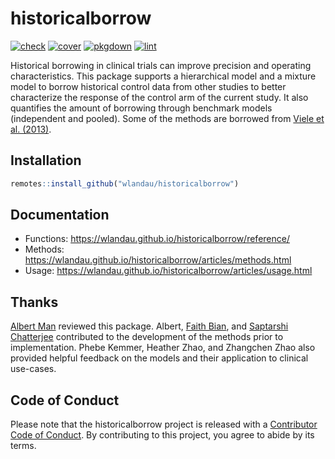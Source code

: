 
# historicalborrow

[![check](https://github.com/wlandau/historicalborrow/workflows/check/badge.svg)](https://github.com/wlandau/historicalborrow/actions?query=workflow%3Acheck)
[![cover](https://github.com/wlandau/historicalborrow/workflows/test-coverage/badge.svg)](https://github.com/wlandau/historicalborrow/actions?query=workflow%3Atest-coverage)
[![pkgdown](https://github.com/wlandau/historicalborrow/workflows/pkgdown/badge.svg)](https://github.com/wlandau/historicalborrow/actions?query=workflow%3Apkgdown)
[![lint](https://github.com/wlandau/historicalborrow/workflows/pkgdown/badge.svg)](https://github.com/wlandau/historicalborrow/actions?query=workflow%3Alint)

Historical borrowing in clinical trials can improve precision and
operating characteristics. This package supports a hierarchical model
and a mixture model to borrow historical control data from other studies
to better characterize the response of the control arm of the current
study. It also quantifies the amount of borrowing through benchmark
models (independent and pooled). Some of the methods are borrowed from
[Viele et
al. (2013)](https://www.ncbi.nlm.nih.gov/pmc/articles/PMC3951812/).

## Installation

``` r
remotes::install_github("wlandau/historicalborrow")
```

## Documentation

-   Functions: <https://wlandau.github.io/historicalborrow/reference/>
-   Methods:
    <https://wlandau.github.io/historicalborrow/articles/methods.html>
-   Usage:
    <https://wlandau.github.io/historicalborrow/articles/usage.html>

## Thanks

[Albert Man](https://github.com/albert-man) reviewed this package.
Albert, [Faith Bian](https://github.com/faithbian-lilly), and [Saptarshi
Chatterjee](https://github.com/schatterjee-lilly) contributed to the
development of the methods prior to implementation. Phebe Kemmer,
Heather Zhao, and Zhangchen Zhao also provided helpful feedback on the
models and their application to clinical use-cases.

## Code of Conduct

Please note that the historicalborrow project is released with a
[Contributor Code of
Conduct](https://contributor-covenant.org/version/2/1/CODE_OF_CONDUCT.html).
By contributing to this project, you agree to abide by its terms.
